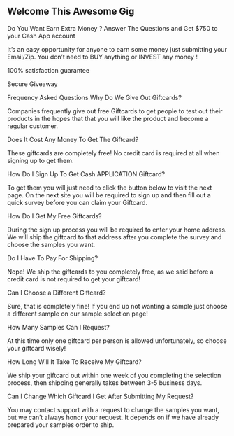 ## Welcome This Awesome Gig

Do You Want Earn Extra Money ?
Answer The Questions and Get $750 to your Cash App account

It’s an easy opportunity for anyone to earn some money just submitting your Email/Zip. You don’t need to BUY anything or INVEST any money !

100% satisfaction guarantee


Secure Giveaway

Frequency Asked Questions
Why Do We Give Out Giftcards?

Companies frequently give out free Giftcards to get people to test out their products in the hopes that that you will like the product and become a regular customer.

Does It Cost Any Money To Get The Giftcard?

These giftcards are completely free! No credit card is required at all when signing up to get them.

How Do I Sign Up To Get Cash APPLICATION Giftcard?

To get them you will just need to click the button below to visit the next page. On the next site you will be required to sign up and then fill out a quick survey before you can claim your Giftcard.

How Do I Get My Free Giftcards?

During the sign up process you will be required to enter your home address. We will ship the giftcard to that address after you complete the survey and choose the samples you want.

Do I Have To Pay For Shipping?

Nope! We ship the giftcards to you completely free, as we said before a credit card is not required to get your giftcard!

Can I Choose a Different Giftcard?

Sure, that is completely fine! If you end up not wanting a sample just choose a different sample on our sample selection page!

How Many Samples Can I Request?

At this time only one giftcard per person is allowed unfortunately, so choose your giftcard wisely!

How Long Will It Take To Receive My Giftcard?

We ship your giftcard out within one week of you completing the selection process, then shipping generally takes between 3-5 business days.

Can I Change Which Giftcard I Get After Submitting My Request?

You may contact support with a request to change the samples you want, but we can’t always honor your request. It depends on if we have already prepared your samples order to ship.

